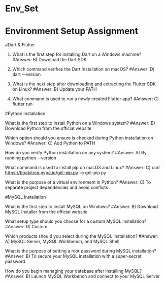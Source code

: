 # Env_Set

# Environment Setup Assignment

#Dart & Flutter

1. What is the first step for installing Dart on a Windows machine?
#Answer:
B) Download the Dart SDK



2. Which command verifies the Dart installation on macOS?
#Answer:
D) dart --version


3. What is the next step after downloading and extracting the Flutter SDK on Linux?
#Answer:
B) Update your PATH


4. What command is used to run a newly created Flutter app?
#Answer:
C) flutter run


#Python Installation

What is the first step to install Python on a Windows system?
#Answer:
B) Download Python from the official website

Which option should you ensure is checked during Python installation on Windows?
#Answer:
C) Add Python to PATH

How do you verify Python installation on any system?
#Answer:
A) By running python --version

What command is used to install pip on macOS and Linux?
#Answer:
C) curl https://bootstrap.pypa.io/get-pip.py -o get-pip.py

What is the purpose of a virtual environment in Python?
#Answer:
C) To separate project dependencies and avoid conflicts


#MySQL Installation

What is the first step to install MySQL on Windows?
#Answer:
B) Download MySQL Installer from the official website


What setup type should you choose for a custom MySQL installation?
#Answer:
D) Custom

Which products should you select during the MySQL installation?
#Answer:
A) MySQL Server, MySQL Workbench, and MySQL Shell

What is the purpose of setting a root password during MySQL installation?
#Answer:
B) To secure your MySQL installation with a super-secret password


How do you begin managing your database after installing MySQL?
#Answer:
B) Launch MySQL Workbench and connect to your MySQL Server
